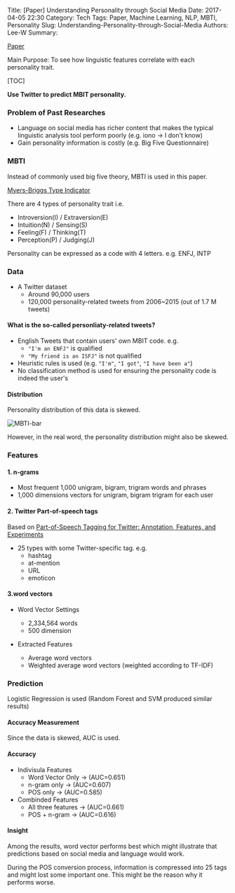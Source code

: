 Title: [Paper] Understanding Personality through Social Media
Date: 2017-04-05 22:30
Category: Tech
Tags: Paper, Machine Learning, NLP, MBTI, Personality
Slug: Understanding-Personality-through-Social-Media
Authors: Lee-W
Summary:

[Paper](https://pdfs.semanticscholar.org/1503/fc3acf17b1972c9a16e40b3eba6c2a140624.pdf)

Main Purpose: To see how linguistic features correlate with each personality trait.

<!--more-->

[TOC]

**Use Twitter to predict MBIT personality.**

### Problem of Past Researches

* Language on social media has richer content that makes the typical linguistic analysis tool perform poorly (e.g. iono -> I don't know)
* Gain personality information is costly (e.g. Big Five Questionnaire)

### MBTI

Instead of commonly used big five theory, MBTI is used in this paper.

[Myers-Briggs Type Indicator](https://en.wikipedia.org/wiki/Myers–Briggs_Type_Indicator)

There are 4 types of personality trait
i.e.

* Introversion(I) / Extraversion(E)
* Intuition(N) / Sensing(S)
* Feeling(F) / Thinking(T)
* Perception(P) / Judging(J)

Personality can be expressed as a code with 4 letters.
e.g. ENFJ, INTP

### Data

* A Twitter dataset
    * Around 90,000 users
    * 120,000 personality-related tweets from 2006~2015 (out of 1.7 M tweets)

#### What is the so-called personliaty-related tweets?

* English Tweets that contain users' own MBIT code.
    e.g.
    * `"I'm an ENFJ"` is qualified
    * `"My friend is an ISFJ"` is not qualified
* Heuristic rules is used (e.g. `"I'm"`, `"I got"`, `"I have been a"`)
* No classification method is used for ensuring the personality code is indeed the user's

#### Distribution

Personality distribution of this data is skewed.

![MBTI-bar]({static}/images/posts-image/2017-04-05-understanding-personliaty-through-social-media/MBTI-bar.png)

However, in the real word, the personality distribution might also be skewed.

### Features

#### 1. n-grams

* Most frequent 1,000 unigram, bigram, trigram words and phrases
* 1,000 dimensions vectors for unigram, bigram trigram for each user

#### 2. Twitter Part-of-speech tags

Based on [Part-of-Speech Tagging for Twitter: Annotation, Features, and Experiments](http://www.cs.cmu.edu/~ark/TweetNLP/gimpel+etal.acl11.pdf)

* 25 types with some Twitter-specific tag.
  e.g.
    * hashtag
    * at-mention
    * URL
    * emoticon

#### 3.word vectors

* Word Vector Settings
    * 2,334,564 words
    * 500 dimension

* Extracted Features
    * Average word vectors
    * Weighted average word vectors (weighted according to TF-IDF)

### Prediction

Logistic Regression is used (Random Forest and SVM produced similar results)

#### Accuracy Measurement

Since the data is skewed, AUC is used.

#### Accuracy

* Indivisula Features
    * Word Vector Only -> (AUC=0.651)
    * n-gram only -> (AUC=0.607)
    * POS only -> (AUC=0.585)
* Combinded Features
    * All three features -> (AUC=0.661)
    * POS + n-gram -> (AUC=0.616)

#### Insight

Among the results, word vector performs best which might illustrate that predictions based on social media and language would work.

During the POS conversion process, information is compressed into 25 tags and might lost some important one.
This might be the reason why it performs worse.
